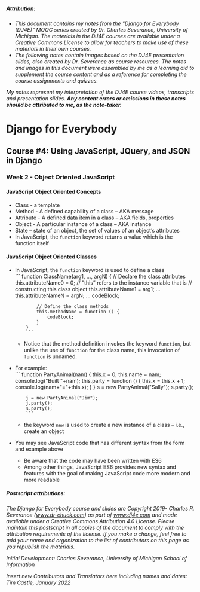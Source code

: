 ##### **Attribution:**  
- *This document contains my notes from the "Django for Everybody (DJ4E)" MOOC series created by Dr. Charles Severance, University of Michigan. The materials in the DJ4E courses are available under a Creative Commons License to allow for teachers to make use of these materials in their own courses.*  
- *The following notes contain images based on the DJ4E presentation slides, also created by Dr. Severance as course resources. The notes and images in this document were assembled by me as a learning aid to supplement the course content and as a reference for completing the course assignments and quizzes.*

*My notes represent my interpretation of the DJ4E course videos, transcripts and presentation slides.* ***Any content errors or omissions in these notes should be attributed to me, as the note-taker.***



# Django for Everybody

## Course #4: Using JavaScript, JQuery, and JSON in Django

### Week 2 - Object Oriented JavaScript

#### JavaScript Object Oriented Concepts

-	Class - a template
-	Method - A defined capability of a class – AKA message
-	Attribute - A defined data item in a class – AKA fields, properties
-	Object - A particular instance of a class – AKA instance
-	State – state of an object, the set of values of an object’s attributes
-	In JavaScript, the `function` keyword returns a value which is the function itself


#### JavaScript Object Oriented Classes

-	In JavaScript, the `function` keyword is used to define a class    
            ```
            function ClassName(arg1, …, argN) {
                // Declare the class attributes
                this.attributeName0 = 0;
                // ”this” refers to the instance variable that is
                // constructing this class object
                this.attributeName1 = arg1;
                …
                this.attributeNameN = argN;
                …
                codeBlock;    

                // Define the class methods
                this.methodName = function () {
                    codeBlock;
                }
            }
            ```    
      - Notice that the method definition invokes the keyword `function`, but unlike the use of `function` for the class name, this invocation of `function` is unnamed.
- For example:    
          ```
          function PartyAnimal(nam) {
              this.x = 0;
              this.name = nam;
              console.log("Built "+nam);
              this.party = function () {
                  this.x = this.x + 1;
                  console.log(nam+"="+this.x);
              }
          }
          s = new PartyAnimal("Sally");
          s.party();    
          
          j = new PartyAnimal("Jim");
          j.party();
          s.party();
          ```    
    -	the keyword `new` is used to create a new instance of a class – i.e., create an object


-	You may see JavaScript  code that has different syntax from the form and example above
    - Be aware that the code may have been written with ES6
    -	Among other things, JavaScript ES6 provides new syntax and features with the goal of making JavaScript code more modern and more readable





##### Postscript attributions:

*The Django for Everybody course and slides are Copyright 2019-  Charles R. Severance (www.dr-chuck.com) as part of www.dj4e.com and made available under a Creative Commons Attribution 4.0 License.  Please maintain this postscript in all copies of the document to comply with the attribution requirements of the license.  If you make a change, feel free to add your name and organization to the list of contributors on this page as you republish the materials.*

*Initial Development: Charles Severance, University of Michigan School of Information*

*Insert new Contributors and Translators here including names and dates:*  
*Tim Castle, January 2022*
